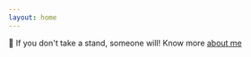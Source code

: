 ```yaml
---
layout: home
---
```


🦋 If you don't take a stand, someone will! Know more [about me](./about.html) 
